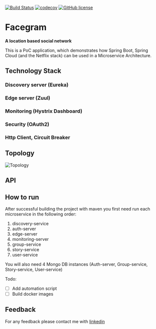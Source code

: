 [![Build Status](https://travis-ci.org/nicolasmanic/Facegram.svg?branch=master)](https://travis-ci.org/nicolasmanic/Facegram)
[![codecov](https://codecov.io/gh/nicolasmanic/Facegram/branch/master/graph/badge.svg)](https://codecov.io/gh/nicolasmanic/Facegram)
[![GitHub license](https://img.shields.io/github/license/mashape/apistatus.svg)](https://github.com/nicolasmanic/Facegram/blob/master/LICENCE)
# Facegram

**A location based social network**

This is a PoC application, which demonstrates how Spring Boot, Spring Cloud (and the Netflix stack) can be used in a 
Microservice Architecture.

## Technology Stack

### Discovery server (Eureka)

### Edge server (Zuul)

### Monitoring (Hystrix Dashboard)

### Security (OAuth2)

### Http Client, Circuit Breaker

## Topology
![Topology](https://user-images.githubusercontent.com/4174162/27610531-607ca98e-5b97-11e7-8402-c2d3c0b25cb1.png)
## API

## How to run

After successful building the project with maven you first need run each microservice in the following order:

1. discovery-service
2. auth-server
3. edge-server
4. monitoring-server
5. group-service
6. story-service
7. user-service

You will also need 4 Mongo DB instances (Auth-server, Group-service, Story-service, User-service)

Todo:
- [ ] Add automation script
- [ ] Build docker images

## Feedback

For any feedback please contact me with [linkedin](https://www.linkedin.com/in/nick-kanakis-24b34677)




